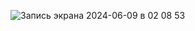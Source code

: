 ![Запись экрана 2024-06-09 в 02 08 53](https://github.com/gosharub10/json-editor/assets/58640042/b1235e96-dae8-4c7e-923e-8ae41a5731c4)
